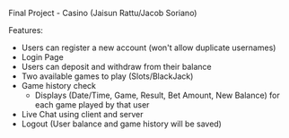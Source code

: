 Final Project - Casino
(Jaisun Rattu/Jacob Soriano)

Features:
- Users can register a new account (won't allow duplicate usernames)
- Login Page
- Users can deposit and withdraw from their balance 
- Two available games to play (Slots/BlackJack)
- Game history check
	- Displays (Date/Time, Game, Result, Bet Amount, New Balance) for each game played by that user
- Live Chat using client and server
- Logout (User balance and game history will be saved)
